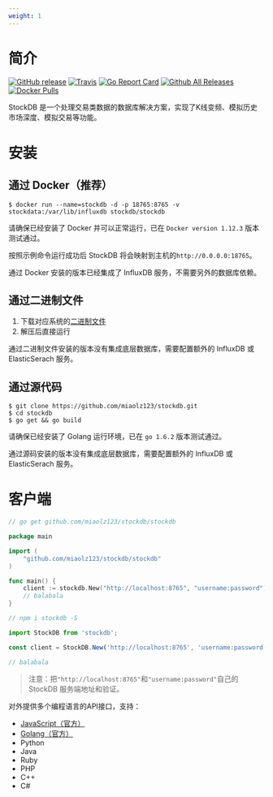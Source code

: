 ```yaml
---
weight: 1
---
```


# 简介

[![GitHub release](https://img.shields.io/github/release/miaolz123/stockdb.svg)](https://github.com/miaolz123/stockdb/releases)
[![Travis](https://img.shields.io/travis/miaolz123/stockdb.svg)](https://travis-ci.org/miaolz123/stockdb)
[![Go Report Card](https://goreportcard.com/badge/github.com/miaolz123/stockdb)](https://goreportcard.com/report/github.com/miaolz123/stockdb)
[![Github All Releases](https://img.shields.io/github/downloads/miaolz123/stockdb/total.svg)](https://github.com/miaolz123/stockdb/releases)
[![Docker Pulls](https://img.shields.io/docker/pulls/stockdb/stockdb.svg)](https://hub.docker.com/r/stockdb/stockdb/)

StockDB 是一个处理交易类数据的数据库解决方案，实现了K线变频、模拟历史市场深度、模拟交易等功能。

# 安装

## 通过 Docker（推荐）

``` shell
$ docker run --name=stockdb -d -p 18765:8765 -v stockdata:/var/lib/influxdb stockdb/stockdb
```

请确保已经安装了 Docker 并可以正常运行，已在 `Docker version 1.12.3` 版本测试通过。

按照示例命令运行成功后 StockDB 将会映射到主机的`http://0.0.0.0:18765`。

<aside class="notice">
通过 Docker 安装的版本已经集成了 InfluxDB 服务，不需要另外的数据库依赖。
</aside>

## 通过二进制文件

1. 下载对应系统的[二进制文件](https://github.com/miaolz123/stockdb/releases/latest)
2. 解压后直接运行

<aside class="warning">
通过二进制文件安装的版本没有集成底层数据库，需要配置额外的 InfluxDB 或 ElasticSerach 服务。
</aside>

## 通过源代码

``` shell
$ git clone https://github.com/miaolz123/stockdb.git
$ cd stockdb
$ go get && go build
```

请确保已经安装了 Golang 运行环境，已在 `go 1.6.2` 版本测试通过。

<aside class="warning">
通过源码安装的版本没有集成底层数据库，需要配置额外的 InfluxDB 或 ElasticSerach 服务。
</aside>

# 客户端

```go
// go get github.com/miaolz123/stockdb/stockdb

package main

import (
	"github.com/miaolz123/stockdb/stockdb"
)

func main() {
	client := stockdb.New("http://localhost:8765", "username:password")
	// balabala
}
```

```js
// npm i stockdb -S

import StockDB from 'stockdb';

const client = StockDB.New('http://localhost:8765', 'username:password');

// balabala
```

> 注意：把`"http://localhost:8765"`和`"username:password"`自己的 StockDB 服务端地址和验证。

对外提供多个编程语言的API接口，支持：

- [JavaScript（官方）](https://github.com/stockdb/stockdb-js)
- [Golang（官方）](https://github.com/miaolz123/stockdb/tree/master/stockdb)
- Python
- Java
- Ruby
- PHP
- C++
- C#
